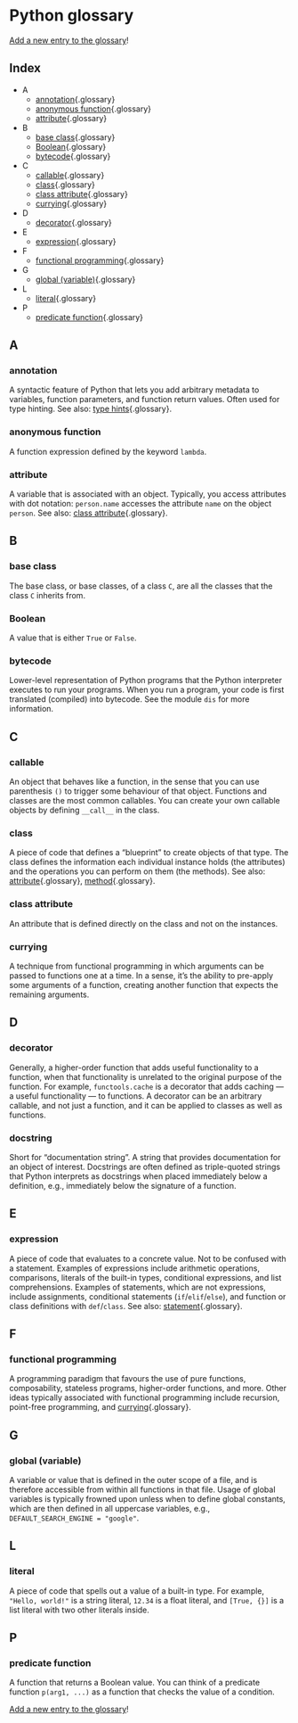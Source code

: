 # Python glossary

[Add a new entry to the glossary][edit-glossary]!

## Index

- A
  - [annotation](#annotation){.glossary}
  - [anonymous function](#anonymous-function){.glossary}
  - [attribute](#attribute){.glossary}
- B
  - [base class](#base-class){.glossary}
  - [Boolean](#boolean){.glossary}
  - [bytecode](#bytecode){.glossary}
- C
  - [callable](#callable){.glossary}
  - [class](#class){.glossary}
  - [class attribute](#class-attribute){.glossary}
  - [currying](#currying){.glossary}
- D
  - [decorator](#decorator){.glossary}
- E
  - [expression](#expression){.glossary}
- F
  - [functional programming](#functional-programming){.glossary}
- G
  - [global (variable)](#global-variable){.glossary}
- L
  - [literal](#literal){.glossary}
- P
  - [predicate function](#predicate-function){.glossary}


## A

### annotation

A syntactic feature of Python that lets you add arbitrary metadata to variables, function parameters, and function return values.
Often used for type hinting. See also: [type hints](#type-hints){.glossary}.

### anonymous function

A function expression defined by the keyword `lambda`.

### attribute

A variable that is associated with an object.
Typically, you access attributes with dot notation: `person.name` accesses the attribute `name` on the object `person`.
See also: [class attribute](#class-attribute){.glossary}.


## B

### base class

The base class, or base classes, of a class `C`, are all the classes that the class `C` inherits from.

### Boolean

A value that is either `True` or `False`.

### bytecode

Lower-level representation of Python programs that the Python interpreter executes to run your programs.
When you run a program, your code is first translated (compiled) into bytecode.
See the module `dis` for more information.


## C

### callable

An object that behaves like a function, in the sense that you can use parenthesis `()` to trigger some behaviour of that object.
Functions and classes are the most common callables.
You can create your own callable objects by defining `__call__` in the class.

### class

A piece of code that defines a “blueprint” to create objects of that type.
The class defines the information each individual instance holds (the attributes) and the operations you can perform on them (the methods).
See also: [attribute](#attribute){.glossary}, [method](#method){.glossary}.

### class attribute

An attribute that is defined directly on the class and not on the instances.

### currying

A technique from functional programming in which arguments can be passed to functions one at a time.
In a sense, it’s the ability to pre-apply some arguments of a function, creating another function that expects the remaining arguments.


## D

### decorator

Generally, a higher-order function that adds useful functionality to a function, when that functionality is unrelated to the original purpose of the function.
For example, `functools.cache` is a decorator that adds caching — a useful functionality — to functions.
A decorator can be an arbitrary callable, and not just a function, and it can be applied to classes as well as functions.

### docstring

Short for “documentation string”.
A string that provides documentation for an object of interest.
Docstrings are often defined as triple-quoted strings that Python interprets as docstrings when placed immediately below a definition, e.g., immediately below the signature of a function.


## E

### expression

A piece of code that evaluates to a concrete value.
Not to be confused with a statement.
Examples of expressions include arithmetic operations, comparisons, literals of the built-in types, conditional expressions, and list comprehensions.
Examples of statements, which are not expressions, include assignments, conditional statements (`if`/`elif`/`else`), and function or class definitions with `def`/`class`.
See also: [statement](#statement){.glossary}.


## F

### functional programming

A programming paradigm that favours the use of pure functions, composability, stateless programs, higher-order functions, and more.
Other ideas typically associated with functional programming include recursion, point-free programming, and [currying](#currying){.glossary}.


## G

### global (variable)

A variable or value that is defined in the outer scope of a file, and is therefore accessible from within all functions in that file.
Usage of global variables is typically frowned upon unless when to define global constants, which are then defined in all uppercase variables, e.g., `DEFAULT_SEARCH_ENGINE = "google"`.


## L

### literal

A piece of code that spells out a value of a built-in type.
For example, `"Hello, world!"` is a string literal, `12.34` is a float literal, and `[True, {}]` is a list literal with two other literals inside.


## P

### predicate function

A function that returns a Boolean value.
You can think of a predicate function `p(arg1, ...)` as a function that checks the value of a condition.

[Add a new entry to the glossary][edit-glossary]!



[edit-glossary]: https://github.com/mathspp/mathspp/edit/master/pages/python-glossary/default.md
